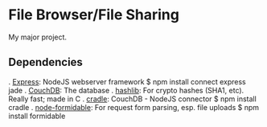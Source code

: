 File Browser/File Sharing
=========================
My major project.

Dependencies
------------
. [Express](http://expressjs.com): NodeJS webserver framework
    $ npm install connect express jade
. [CouchDB](http://couchbase.com): The database
. [hashlib](http://github.com/brainfucker/hashlib): For crypto hashes (SHA1, etc). Really fast; made in C
. [cradle](http://github.com/cloudhead/cradle): CouchDB - NodeJS connector
    $ npm install cradle
. [node-formidable](http://github.com/felixge/node-formidable): For request form parsing, esp. file uploads
    $ npm install formidable